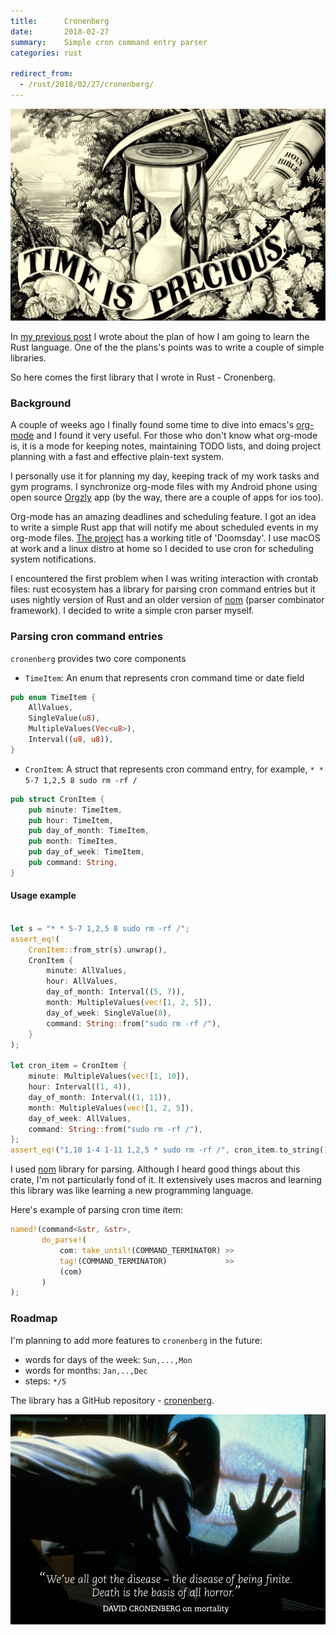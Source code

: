 ```yaml
---
title:      Cronenberg
date:       2018-02-27
summary:    Simple cron command entry parser
categories: rust

redirect_from:
  - /rust/2018/02/27/cronenberg/
---
```


![time](/images/2018-02-27-time.jpg)

In [my previous post](/rust/2018/01/28/in-rust-i-trust/) I wrote about the plan of how I am going to learn the Rust language. One of the the plans's points was to write a couple of simple libraries.

So here comes the first library that I wrote in Rust - Cronenberg.

### Background

A couple of weeks ago I finally found some time to dive into emacs's [org-mode](https://orgmode.org/) and I found it very useful. For those who don't know what org-mode is, it is a mode for keeping notes, maintaining TODO lists, and doing project planning with a fast and effective plain-text system.

I personally use it for planning my day, keeping track of my work tasks and gym programs. I synchronize org-mode files with my Android phone using open source [Orgzly](http://www.orgzly.com/) app (by the way, there are a couple of apps for ios too).

Org-mode has an amazing deadlines and scheduling feature. I got an idea to write a simple Rust app that will notify me about scheduled events in my org-mode files. [The project](https://github.com/ayrat555/doomsday) has a working title of 'Doomsday'. I use macOS at work and a linux distro at home so I decided to use cron for scheduling system notifications.

I encountered the first problem when I was writing interaction with crontab files: rust ecosystem has a library for parsing cron command entries but it uses nightly version of Rust and an older version of [nom](https://github.com/Geal/nom) (parser combinator framework). I decided to write a simple cron parser myself.

### Parsing cron command entries

`cronenberg` provides two core components

* `TimeItem`: An enum that represents cron command time or date field

```rust
pub enum TimeItem {
    AllValues,
    SingleValue(u8),
    MultipleValues(Vec<u8>),
    Interval((u8, u8)),
}
```

* `CronItem`: A struct that represents cron command entry, for example, `* * 5-7 1,2,5 8 sudo rm -rf /`

```rust
pub struct CronItem {
    pub minute: TimeItem,
    pub hour: TimeItem,
    pub day_of_month: TimeItem,
    pub month: TimeItem,
    pub day_of_week: TimeItem,
    pub command: String,
}
```

#### Usage example

```rust

let s = "* * 5-7 1,2,5 8 sudo rm -rf /";
assert_eq!(
    CronItem::from_str(s).unwrap(),
    CronItem {
        minute: AllValues,
        hour: AllValues,
        day_of_month: Interval((5, 7)),
        month: MultipleValues(vec![1, 2, 5]),
        day_of_week: SingleValue(8),
        command: String::from("sudo rm -rf /"),
    }
);

let cron_item = CronItem {
    minute: MultipleValues(vec![1, 10]),
    hour: Interval((1, 4)),
    day_of_month: Interval((1, 11)),
    month: MultipleValues(vec![1, 2, 5]),
    day_of_week: AllValues,
    command: String::from("sudo rm -rf /"),
};
assert_eq!("1,10 1-4 1-11 1,2,5 * sudo rm -rf /", cron_item.to_string());
```


I used [nom](https://github.com/Geal/nom) library for parsing. Although I heard good things about this crate, I'm not particularly fond of it. It extensively uses macros and learning this library was like learning a new programming language.

Here's example of parsing cron time item:
```rust
named!(command<&str, &str>,
       do_parse!(
           com: take_until!(COMMAND_TERMINATOR) >>
           tag!(COMMAND_TERMINATOR)             >>
           (com)
       )
);
```

### Roadmap

I'm planning to add more features to `cronenberg` in the future:
* words for days of the week: `Sun,...,Mon`
* words for months: `Jan,..,Dec`
* steps: `*/5`


The library has a GitHub repository - [cronenberg](https://github.com/ayrat555/cronenberg).

![cronenberg_quote](/images/2018-02-27-cronenberg.jpg)
